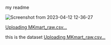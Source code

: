 my readme

![Screenshot from 2023-04-12 12-36-27](https://github.com/Samsonasumu/R-DATA_SCIENCE/assets/99386103/02db4c54-f6f8-45b1-8815-26b9226301c5)

[Uploading MKmart_raw.csv…]()





this is the dataset
[Uploading MKmart_raw.csv…]()
